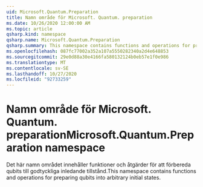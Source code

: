 ```yaml
---
uid: Microsoft.Quantum.Preparation
title: Namn område för Microsoft. Quantum. preparation
ms.date: 10/26/2020 12:00:00 AM
ms.topic: article
qsharp.kind: namespace
qsharp.name: Microsoft.Quantum.Preparation
qsharp.summary: This namespace contains functions and operations for preparing qubits into arbitrary initial states.
ms.openlocfilehash: 087fc77002a352a107a5550282340a2d4e648853
ms.sourcegitcommit: 29e0d88a30e4166fa580132124b0eb57e1f0e986
ms.translationtype: MT
ms.contentlocale: sv-SE
ms.lasthandoff: 10/27/2020
ms.locfileid: "92733259"
---
```

# <a name="microsoftquantumpreparation-namespace"></a><span data-ttu-id="d86b4-102">Namn område för Microsoft. Quantum. preparation</span><span class="sxs-lookup"><span data-stu-id="d86b4-102">Microsoft.Quantum.Preparation namespace</span></span>

<span data-ttu-id="d86b4-103">Det här namn området innehåller funktioner och åtgärder för att förbereda qubits till godtyckliga inledande tillstånd.</span><span class="sxs-lookup"><span data-stu-id="d86b4-103">This namespace contains functions and operations for preparing qubits into arbitrary initial states.</span></span>

